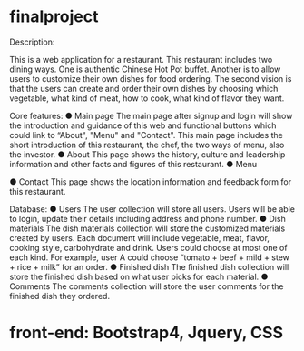 # finalproject

Description:

This is a web application for a restaurant. This restaurant includes two dining ways. One is authentic Chinese Hot Pot buffet. Another is to allow users to customize their own dishes for food ordering. The second vision is that the users can create and order their own dishes by choosing which vegetable, what kind of meat, how to cook, what kind of flavor they want.

Core features:
● Main page
The main page after signup and login will show the introduction and guidance of this web and functional buttons which could link to “About", "Menu" and "Contact". This main page includes the short introduction of this restaurant, the chef, the two ways of menu, also the investor.
● About
This page shows the history, culture and leadership information and other facts and figures of this restaurant.
● Menu

● Contact
This page shows the location information and feedback form for this restaurant.



Database:
● Users
The user collection will store all users. Users will be able to login, update their details including
address and phone number.
● Dish materials
The dish materials collection will store the customized materials created by users. Each document will include vegetable, meat, flavor, cooking style, carbohydrate and drink. Users could choose at most one of each kind. For example, user A could choose “tomato + beef + mild + stew + rice + milk” for an order.
● Finished dish
The finished dish collection will store the finished dish based on what user picks for each material.
● Comments
The comments collection will store the user comments for the finished dish they ordered.


# front-end: Bootstrap4, Jquery, CSS



